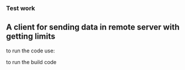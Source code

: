 ### Test work 
## A client for sending data in remote server with getting limits 


to run the code use:
<!---make run-->


to run the build code 
<!---make build-->
